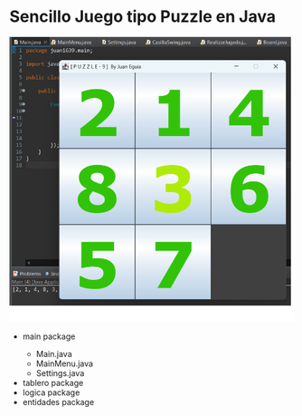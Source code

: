 # Sencillo Juego tipo Puzzle en Java

<img src="miniatura-puzzle9Java.png" alt="game snapshot"/>

<ul>
	<li>main package</li>
	<ul>
		<li>Main.java</li>
		<li>MainMenu.java</li>
		<li>Settings.java</li>
	</ul>
	<li>tablero package</li>
	<li>logica package</li>
	<li>entidades package</li>
</ul>
